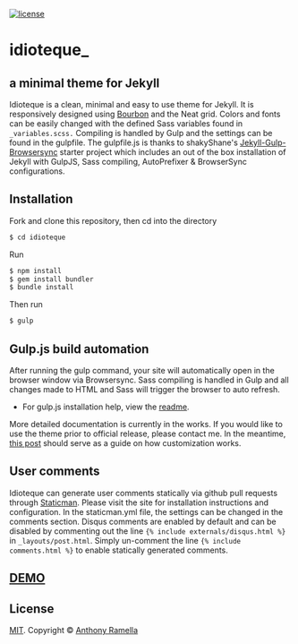 [![license](https://img.shields.io/github/license/mashape/apistatus.svg)](https://github.com/tonyynot/idioteque/blob/master/LICENSE)

# idioteque_
## a minimal theme for Jekyll
Idioteque is a clean, minimal and easy to use theme for Jekyll. It is responsively designed using [Bourbon](http://bourbon.io) and the Neat grid. Colors and fonts can be easily changed with the defined Sass variables found in ``_variables.scss.`` Compiling is handled by Gulp and the settings can be found in the gulpfile. The gulpfile.js is thanks to shakyShane's [Jekyll-Gulp-Browsersync](https://github.com/shakyShane/jekyll-gulp-sass-browser-sync) starter project which includes an out of the box installation of Jekyll with GulpJS, Sass compiling, AutoPrefixer & BrowserSync configurations.

## Installation
Fork and clone this repository, then cd into the directory  
```bash
$ cd idioteque
```

Run
```bash
$ npm install
$ gem install bundler
$ bundle install
```
Then run
```bash
$ gulp
```

## Gulp.js build automation
After running the gulp command, your site will automatically open in the browser window via Browsersync. Sass compiling is handled in Gulp and all changes made to HTML and Sass will trigger the browser to auto refresh.

* For gulp.js installation help, view the [readme](https://github.com/gulpjs/gulp/blob/master/docs/getting-started.md).

More detailed documentation is currently in the works. If you would like to use the theme prior to official release, please contact me. In the meantime, [this post](https://anthernet.com/blog/new-blog-design/) should serve as a guide on how customization works.

## User comments
Idioteque can generate user comments statically via github pull requests through [Staticman](https://staticman.net/). Please visit the site for installation instructions and configuration. In the staticman.yml file, the settings can be changed in the comments section. Disqus comments are enabled by default and can be disabled by commenting out the line ``{% include externals/disqus.html %}`` in ``_layouts/post.html``. Simply un-comment the line ``{% include comments.html %}`` to enable statically generated comments.

## [DEMO](http://anthonyramella.com)

## License
[MIT](https://github.com/tonyynot/idioteque/blob/master/LICENSE). Copyright &copy; [Anthony Ramella](http://tonyynot.me)
